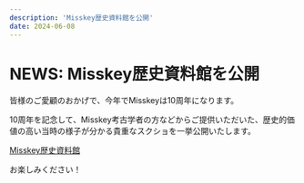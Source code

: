 ```yaml
---
description: 'Misskey歴史資料館を公開'
date: 2024-06-08
---
```


# NEWS: Misskey歴史資料館を公開

皆様のご愛顧のおかげで、今年でMisskeyは10周年になります。

10周年を記念して、Misskey考古学者の方などからご提供いただいた、歴史的価値の高い当時の様子が分かる貴重なスクショを一挙公開いたします。

[Misskey歴史資料館](/about-us/history/)

お楽しみください！
